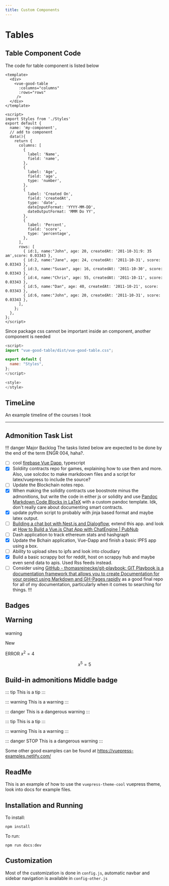 ```yaml
---
title: Custom Components
---
```


# Tables

<my-component />

## Table Component Code

The code for table component is listed below 
```vue
<template>
  <div>
    <vue-good-table
      :columns="columns"
      :rows="rows"
     />
  </div>
</template>

<script>
import Styles from './Styles'
export default {
  name: 'my-component',
  // add to component
  data(){
    return {
      columns: [
        {
          label: 'Name',
          field: 'name',
        },
        {
          label: 'Age',
          field: 'age',
          type: 'number',
        },
        {
          label: 'Created On',
          field: 'createdAt',
          type: 'date',
          dateInputFormat: 'YYYY-MM-DD',
          dateOutputFormat: 'MMM Do YY',
        },
        {
          label: 'Percent',
          field: 'score',
          type: 'percentage',
        },
      ],
      rows: [
        { id:1, name:"John", age: 20, createdAt: '201-10-31:9: 35 am',score: 0.03343 },
        { id:2, name:"Jane", age: 24, createdAt: '2011-10-31', score: 0.03343 },
        { id:3, name:"Susan", age: 16, createdAt: '2011-10-30', score: 0.03343 },
        { id:4, name:"Chris", age: 55, createdAt: '2011-10-11', score: 0.03343 },
        { id:5, name:"Dan", age: 40, createdAt: '2011-10-21', score: 0.03343 },
        { id:6, name:"John", age: 20, createdAt: '2011-10-31', score: 0.03343 },
      ],
    };
  },
};
</script>
```

Since package css cannot be important inside an component, another component is needed

```js
<script>
import "vue-good-table/dist/vue-good-table.css";

export default {
  name: "Styles",
};
</script>

<style>
</style>
``` 

## TimeLine

An example timeline of the courses I took

--- 

## Admonition Task List 


!!! danger Major Backlog
The tasks listed below are expected to be done by the end of the term ENGR 004, haha?.
- [ ] cool [firebase Vue Dapp](https://medium.com/@sebinatx/building-an-ethereum-firebase-user-profile-dapp-part-2-226bcc11ae62, ), typescript
- [x] Soldiity contracts repo for games, explaining how to use then and more. Also, use solcdoc to make markdoown files and a script for latex/vuepress to include the source? 
- [ ] Update the Blockchain notes repo.
- [x] When making the solidity contracts use boostnote minus the admonitions, but write the code in either js or solidity and use [Pandoc Markdown Code Blocks in LaTeX](http://weibeld.net/markdown/pandoc_code_blocks.html) with a custom pandoc template. Idk, don't really care about documenting smart contracts.
- [x] update python script to probably with jinja based format and maybe latex output.
- [ ] [Building a chat bot with Nest.js and Dialogflow](https://pusher.com/tutorials/chat-bot-nestjs), extend this app. and look at [How to Build a Vue.js Chat App with ChatEngine | PubNub](https://www.pubnub.com/tutorials/chatengine/vuejs/chat-app/)
- [ ] Dash application to track ethereum stats and hashgraph
- [x] Update the Bchain application, Vue-Dapp and finish a basic IPFS app using a box.
- [ ] Ability to upload sites to ipfs and look into cloudiary
- [x] Build a basic scrappy bot for reddit, host on scrappy hub and maybe even send data to apis. Used Rss feeds instead.
- [ ] Consider using [GitHub - thomasreinecke/git-playbook: GIT Playbook is a documentation framework that allows you to create Documentation for your project using Markdown and GH-Pages rapidly](https://github.com/thomasreinecke/git-playbook) as a good final repo for all of my documentation, particularly when it comes to searching for things. 
!!!

## Badges <p class="badge warning">Warning</p> 

<badge class="warning">warning </badge>


<span class="badge badge-default">New</span>

<span class="badge error">ERROR</span>
$x^2=4$

$$x^5 = 5$$

## Build-in admonitions <Badge vertical="middle">Middle badge</Badge>

::: tip
This is a tip
:::

::: warning
This is a warning
:::

::: danger
This is a dangerous warning
:::

::: tip
This is a tip
:::

::: warning
This is a warning
:::

::: danger STOP
This is a dangerous warning
:::

Some other good examples can be found at https://vuepress-examples.netlify.com/

## ReadMe

This is an example of how to use the `vuepress-theme-cool` vuepress theme, look into docs for example files.

## Installation and Running

To install:

`npm install`

To run:

`npm run docs:dev`


## Customization

Most of the customization is done in `config.js`, automatic navbar and sidebar navigation is available in `config-other.js`